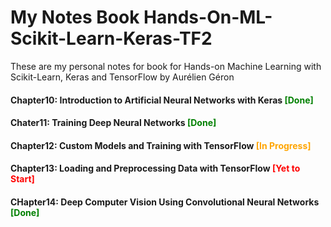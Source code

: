# My Notes Book Hands-On-ML-Scikit-Learn-Keras-TF2
These are my personal notes for book for Hands-on Machine Learning with Scikit-Learn, Keras and TensorFlow by Aurélien Géron

#### Chapter10: Introduction to Artificial Neural Networks with Keras <font color='green'>[Done]</font>


#### Chater11: Training Deep Neural Networks <font color='green'>[Done]</font>

#### Chapter12: Custom Models and Training with TensorFlow <font color='orange'>[In Progress]</font>

#### Chapter13: Loading and Preprocessing Data with TensorFlow <font color='red'>[Yet to Start]</font>

#### CHapter14: Deep Computer Vision Using Convolutional Neural Networks <font color='green'>[Done]</font>

